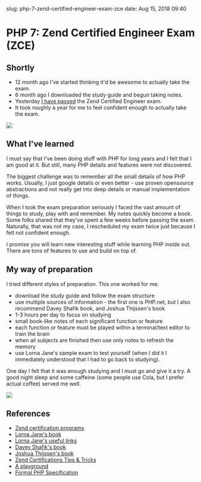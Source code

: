 slug: php-7-zend-certified-engineer-exam-zce
date: Aug 15, 2018 09:40
# PHP 7: Zend Certified Engineer Exam (ZCE)
## Shortly
- 12 month ago I've started thinking  it'd be awesome to actually take the exam.
- 6 month ago I downloaded the study guide and begun taking notes.
- Yesterday [I have passed](http://www.zend.com/en/yellow-pages/ZEND031138) the Zend Certified Engineer exam.
- It took roughly a year for me to feel confident enough to actually take the exam.

![](https://lessthan12ms.com/wp-content/uploads/2018/08/zend-05.jpg)

## What I've learned
I must say that I've been doing stuff with PHP for long years and I felt that I am good at it. But still, many PHP details and features were not discovered.

The biggest challenge was to remember all the small details of how PHP works. Usually, I just google details or even better - use proven opensource abstractions and not really get into deep details or manual implementation of things.

When I took the exam preparation seriously I faced the vast amount of things to study, play with and remember. My notes quickly become a book. Some folks shared that they've spent a few weeks before passing the exam. Naturally, that was not my case, I rescheduled my exam twice just because I felt not confident enough.

I promise you will learn new interesting stuff while learning PHP inside out. There are tons of features to use and build on top of.

## My way of preparation
I tried different styles of preparation. This one worked for me:
- download the study guide and follow the exam structure
- use multiple sources of information - the first one is PHP.net, but I also recommend Davey Shafik book, and Joshua Thijssen's book
- 1-3 hours per day to focus on studying
- small book-like notes of each significant function or feature
- each function or feature must be played within a terminal/text editor to train the brain
- when all subjects are finished then use only notes to refresh the memory
- use Lorna Jane's sample exam to test yourself (when I did it I immediately understood that I had to go back to studying).

One day I felt that it was enough studying and I must go and give it a try.
A good night sleep and some caffeine (some people use Cola, but I prefer actual coffee) served me well.

![](https://lessthan12ms.com/wp-content/uploads/2018/08/zend-04.jpg)

## References
- [Zend certification programs](http://www.zend.com/en/services/certification)
- [Lorna Jane's book](https://leanpub.com/zce)
- [Lorna Jane's useful links](https://lornajane.net/zce-links-collection)
- [Davey Shafik's book](https://www.daveyshafik.com/archives/book/zend-php-certification-study-guide)
- [Joshua Thijssen's book](https://www.phparch.com/books/mastering-the-spl-library/)
- [Zend Certifications Tips & Tricks](https://7php.com/zend-certification-advice-michelangelo-van-dam/)
- [A playground](http://3v4l.org)
- [Formal PHP Specification](https://github.com/php/php-langspec)
